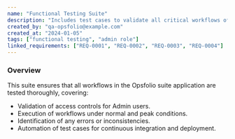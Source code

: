 ```yaml
---
name: "Functional Testing Suite"
description: "Includes test cases to validate all critical workflows of the Opsfolio suite using functional testing with Admin user access."
created_by: "qa-opsfolio@example.com"
created_at: "2024-01-05"
tags: ["functional testing", "admin role"]
linked_requirements: ["REQ-0001", "REQ-0002", "REQ-0003", "REQ-0004"]
---
```


### Overview
This suite ensures that all workflows in the Opsfolio suite application are tested thoroughly, covering:
- Validation of access controls for Admin users.
- Execution of workflows under normal and peak conditions.
- Identification of any errors or inconsistencies.
- Automation of test cases for continuous integration and deployment.